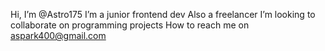   Hi, I’m @Astro175
  I’m a junior frontend dev
  Also a freelancer
  I’m looking to collaborate on programming projects
  How to reach me on aspark400@gmail.com

<!---
Astro175/Astro175 is a ✨ special ✨ repository because its `README.md` (this file) appears on your GitHub profile.
You can click the Preview link to take a look at your changes.
--->
